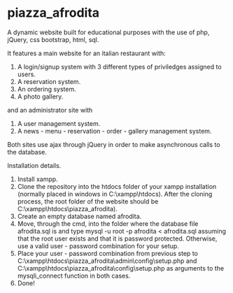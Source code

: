 # piazza_afrodita
A dynamic website built for educational purposes with the use of php, jQuery, css bootstrap, html, sql.

It features a main website for an italian restaurant with:

1. A login/signup system with 3 different types of priviledges assigned to users. 
2. A reservation system.
3. An ordering system.
4. A photo gallery.

and an administrator site with

1. A user management system.
2. A news - menu - reservation - order - gallery management system.

Both sites use ajax through jQuery in order to make asynchronous calls to the database.


Installation details.

1. Install xampp.
2. Clone the repository into the htdocs folder of your xampp installation (normally placed in windows in C:\xampp\htdocs\). After the cloning process, the root folder of the website should be C:\xampp\htdocs\piazza_afrodita\).
3. Create an empty database named afrodita.
4. Move, through the cmd, into the folder where the database file afrodita.sql is and type 
mysql -u root -p afrodita < afrodita.sql
assuming that the root user exists and that it is password protected. Otherwise, use a valid user - password combination for your setup.
5. Place your user - password combination from previous step to C:\xampp\htdocs\piazza_afrodita\admin\config\setup.php and C:\xampp\htdocs\piazza_afrodita\config\setup.php as arguments to the mysqli_connect function in both cases.
6. Done!
